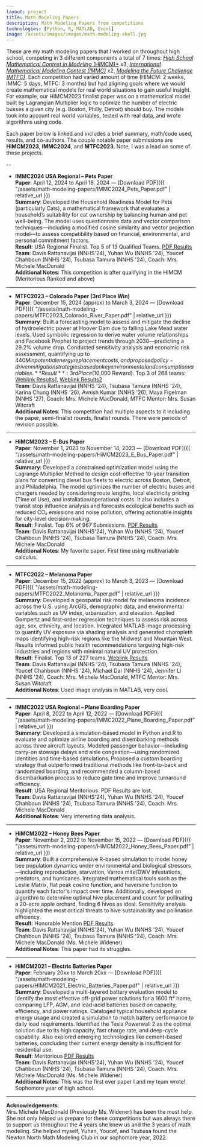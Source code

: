 ```yaml
---
layout: project
title: Math Modeling Papers
description: Math Modeling Papers from competitions
technologies: [Python, R, MATLAB, Excel]
image: /assets/images/images/math-modeling-shell.jpg
---
```


These are my math modeling papers that I worked on throughout high school, competing in 3 different components a total of 7 times: [*High School Mathematical Contest in Modeling* (HiMCM)*](https://www.comap.com/contests/himcm-midmcm) x3, [*International Mathematical Modeling Contest (IMMC)*](https://www.immchallenge.org/) x2, [*Modeling the Future Challenge (MTFC)*](https://www.mtfchallenge.org/). Each competition had varied amount of time (HIMCM: 2 weeks, IMMC: 5 days, MTFC: 3 months) but had aligning goals where we would create mathematical models for real world situations to gain useful insight. For example, our HIMCM2023 finalist paper was on a mathematical model built by Lagrangian Multiplier logic to optimize the number of electric busses a given city (e.g. Boston, Philly, Detroit) should buy. The models took into account real world variables, tested with real data, and wrote algorithms using code.  

Each paper below is linked and includes a brief summary, math/code used, results, and co-authors. The couple notable paper submissions are **HiMCM2023**, **IMMC2024**, and **MTFC2023**. Note, I was a lead on some of these projects. 


-- 
- **IMMC2024 USA Regional – Pets Paper**  
  **Paper**: April 12, 2024 to April 16, 2024 — [Download PDF]({{ "/assets/math-modeling-papers/IMMC2024_Pets_Paper.pdf" | relative_url }})  
  **Summary**: Developed the Household Readiness Model for Pets (particularly Cats), a mathematical framework that evaluates a household’s suitability for cat ownership by balancing human and pet well-being. The model uses questionnaire data and vector comparison techniques—including a modified cosine similarity and vector projection model—to assess compatibility based on financial, environmental, and personal commitment factors.  
  **Result**: USA Regional Finalist. Top 5 of 13 Qualified Teams. [PDF Results](https://www.contest.comap.com/highschool/contests/himcm/2024_IMMC_USA_Regional_Results.pdf)  
  **Team**: Davis Rattanavijai (NNHS'24), Yuhan Wu (NNHS '24), Youcef Chahboun (NNHS '24), Tsubasa Tamura (NNHS '24), Coach: Mrs. Michele MacDonald  
  **Additional Notes**: This competition is after qualifying in the HIMCM (Meritorious Ranked and above)

---

- **MTFC2023 – Colorado Paper (3rd Place Win)**  
  **Paper**: December 15, 2024 (approx) to March 3, 2024 — [Download PDF]({{ "/assets/math-modeling-papers/MTFC2023_Colorado_River_Paper.pdf" | relative_url }})  
  **Summary**: Built a forecasting model to assess and mitigate the decline of hydroelectric power at Hoover Dam due to falling Lake Mead water levels. Used symbolic regression to derive water volume relationships and Facebook Prophet to project trends through 2030—predicting a 29.2% volume drop. Conducted sensitivity analysis and economic risk assessment, quantifying up to $440M in potential energy replacement costs, and proposed policy-driven mitigation strategies based on key environmental and consumption variables.  
  **Result**: 3rd Place ($10,000 Reward). Top 3 of 268 teams: [Weblink Results1](https://www.mtfchallenge.org/awards/), [Weblink Results2](https://www.mtfchallenge.org/unveiling-the-2023-2024-modeling-the-future-challenge-finalists/)  
  **Team**: Davis Rattanavijai (NNHS '24), Tsubasa Tamura (NNHS '24), Karina Chung (NNHS '26), Avnish Kumar (NNHS '26), Maya Figelman (NNHS '27), Coach: Mrs. Michele MacDonald, MTFC Mentor: Mrs. Susan Witcraft  
  **Additional Notes**: This competition had multiple aspects to it including the paper, semi-finalist rounds, finalist rounds. There were periods of revision possible.

---

- **HiMCM2023 – E-Bus Paper**  
  **Paper**: November 1, 2023 to November 14, 2023 — [Download PDF]({{ "/assets/math-modeling-papers/HiMCM2023_E_Bus_Paper.pdf" | relative_url }})  
  **Summary**: Developed a constrained optimization model using the Lagrange Multiplier Method to design cost-effective 10-year transition plans for converting diesel bus fleets to electric across Boston, Detroit, and Philadelphia. The model optimizes the number of electric buses and chargers needed by considering route lengths, local electricity pricing (Time of Use), and installation/operational costs. It also includes a transit stop influence analysis and forecasts ecological benefits such as reduced CO₂ emissions and noise pollution, offering actionable insights for city-level decision-making.  
  **Result**: Finalist. Top 6% of 967 Submissions. [PDF Results](https://www.contest.comap.com/highschool/contests/himcm/2023_HiMCM_Results.pdf)  
  **Team**: Davis Rattanavijai (NNHS'24), Yuhan Wu (NNHS '24), Youcef Chahboun (NNHS '24), Tsubasa Tamura (NNHS '24), Coach: Mrs. Michele MacDonald  
  **Additional Notes**: My favorite paper. First time using multivariable calculus.

---

- **MTFC2022 – Melanoma Paper**  
  **Paper**: December 15, 2022 (approx) to March 3, 2023 — [Download PDF]({{ "/assets/math-modeling-papers/MTFC2022_Melanoma_Paper.pdf" | relative_url }})  
  **Summary**: Developed a geospatial risk model for melanoma incidence across the U.S. using ArcGIS, demographic data, and environmental variables such as UV index, urbanization, and elevation. Applied Gompertz and first-order regression techniques to assess risk across age, sex, ethnicity, and location. Integrated MATLAB image processing to quantify UV exposure via shading analysis and generated choropleth maps identifying high-risk regions like the Midwest and Mountain West. Results informed public health recommendations targeting high-risk industries and regions with minimal natural UV protection.  
  **Result**: Finalist. Top 13 of 227 teams. [Weblink Results](https://actuarialfoundation.org/2023-modeling-the-future-challenge-finalists/)  
  **Team**: Davis Rattanavijai (NNHS '24), Tsubasa Tamura (NNHS '24), Youcef Chahboun (NNHS '24), Michael Dai (NNHS '24), Jennifer Li (NNHS '24), Coach: Mrs. Michele MacDonald, MTFC Mentor: Mrs. Susan Witcraft  
  **Additional Notes**: Used image analysis in MATLAB, very cool.

---

- **IMMC2022 USA Regional – Plane Boarding Paper**  
  **Paper**: April 8, 2022 to April 12, 2022 — [Download PDF]({{ "/assets/math-modeling-papers/IMMC2022_Plane_Boarding_Paper.pdf" | relative_url }})  
  **Summary**: Developed a simulation-based model in Python and R to evaluate and optimize airline boarding and disembarking methods across three aircraft layouts. Modeled passenger behavior—including carry-on stowage delays and aisle congestion—using randomized identities and time-based simulations. Proposed a custom boarding strategy that outperformed traditional methods like front-to-back and randomized boarding, and recommended a column-based disembarkation process to reduce gate time and improve turnaround efficiency.  
  **Result**: USA Regional Meritorious. PDF Results are lost.  
  **Team**: Davis Rattanavijai (NNHS'24), Yuhan Wu (NNHS '24), Youcef Chahboun (NNHS '24), Tsubasa Tamura (NNHS '24), Coach: Mrs. Michele MacDonald  
  **Additional Notes**: Very interesting data analysis.

---

- **HiMCM2022 – Honey Bees Paper**  
  **Paper**: November 2, 2022 to November 15, 2022 — [Download PDF]({{ "/assets/math-modeling-papers/HiMCM2022_Honey_Bees_Paper.pdf" | relative_url }})  
  **Summary**: Built a comprehensive R-based simulation to model honey bee population dynamics under environmental and biological stressors—including reproduction, starvation, Varroa mite/DWV infestations, predators, and hurricanes. Integrated mathematical tools such as the Leslie Matrix, flat peak cosine function, and haversine function to quantify each factor's impact over time. Additionally, developed an algorithm to determine optimal hive placement and count for pollinating a 20-acre apple orchard, finding 6 hives as ideal. Sensitivity analysis highlighted the most critical threats to hive sustainability and pollination efficiency.  
  **Result**: Honorable Mention [PDF Results](https://www.contest.comap.com/highschool/contests/himcm/2022_HiMCM_Results.pdf)  
  **Team**: Davis Rattanavijai (NNHS'24), Yuhan Wu (NNHS '24), Youcef Chahboun (NNHS '24), Tsubasa Tamura (NNHS '24), Coach: Mrs. Michele MacDonald (Ms. Michele Widener)  
  **Additional Notes**: This paper had its struggles.

---

- **HiMCM2021 – Electric Batteries Paper**  
  **Paper**: February 20xx to March 20xx — [Download PDF]({{ "/assets/math-modeling-papers/HIMCM2021_Electric_Batteries_Paper.pdf" | relative_url }})  
  **Summary**: Developed a multi-layered battery evaluation model to identify the most effective off-grid power solutions for a 1600 ft² home, comparing LFP, AGM, and lead-acid batteries based on capacity, efficiency, and power ratings. Cataloged typical household appliance energy usage and created a simulation to match battery performance to daily load requirements. Identified the Tesla Powerwall 2 as the optimal solution due to its high capacity, fast charge rate, and deep-cycle capability. Also explored emerging technologies like cement-based batteries, concluding their current energy density is insufficient for residential use.  
  **Result**: Meritorious [PDF Results](https://www.contest.comap.com/highschool/contests/himcm/2021_HiMCM_Results.pdf)  
  **Team**: Davis Rattanavijai (NNHS'24), Yuhan Wu (NNHS '24), Youcef Chahboun (NNHS '24), Tsubasa Tamura (NNHS '24), Coach: Mrs. Michele MacDonald (Ms. Michele Widener)  
  **Additional Notes**: This was the first ever paper I and my team wrote! Sophomore year of high school.

---

**Acknowledgements**:  
Mrs. Michele MacDonald (Previously Ms. Widener) has been the most help. She not only helped us prepare for these competitions but was always there to support us throughout the 4 years she knew us and the 3 years of math modeling. She helped myself, Yuhan, Youcef, and Tsubasa found the Newton North Math Modeling Club in our sophomore year, 2022.

